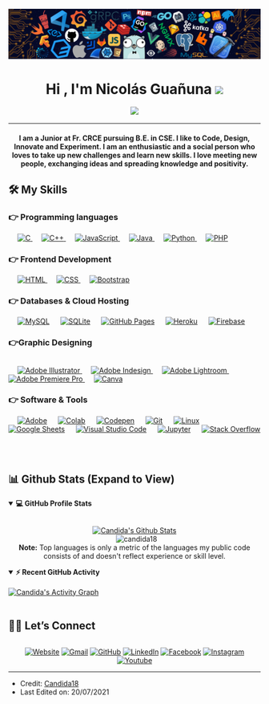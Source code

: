 
![header](img/header_.png)

  <h1 align="center">Hi , I'm Nicolás Guañuna <img src="https://media.giphy.com/media/hvRJCLFzcasrR4ia7z/giphy.gif" width="35"></h1>
<p align="center">
  <a href="https://github.com/DenverCoder1/readme-typing-svg"><img src="https://readme-typing-svg.herokuapp.com?lines=Full+Stack+Developer;Full+Stack+Developer;Full+Stack+Developer&amp;center=true&amp;width=500&amp;height=50"></a>
</p>
<hr>
<h4 align="center">I am a Junior at Fr. CRCE pursuing B.E. in CSE. I like to Code, Design, Innovate and Experiment. I am an enthusiastic and a social person who loves to take up new challenges and learn new skills. I love meeting new people, exchanging ideas and spreading knowledge and positivity.</h4>
<h2 id="️-my-skills">🛠️ My Skills</h2>
<h3 id="-programming-languages">👉 Programming languages</h3>
<p align="left"> 
    
  <a href="https://www.cprogramming.com/" target="_blank"> 
    <img alt="C" src="https://img.shields.io/badge/C%20-%232370ED.svg?logo=c&amp;logoColor=white">
  </a> 
   
  <a href="https://www.w3schools.com/cpp/" target="_blank"> 
    <img alt="C++" src="https://img.shields.io/badge/C++%20-%2300599C.svg?logo=c%2B%2B&amp;logoColor=white">
  </a> 
   
  <a href="https://developer.mozilla.org/en-US/docs/Web/JavaScript" target="_blank"> 
     <img alt="JavaScript" src="https://img.shields.io/badge/JavaScript%20-%23F7DF1E.svg?logo=javascript&amp;logoColor=black">
   </a>
   
  <a href="https://www.java.com" target="_blank"> 
    <img alt="Java" src="https://img.shields.io/badge/Java-%23007396.svg?logo=java&amp;logoColor=white">
  </a>
   
   <a href="https://www.python.org" target="_blank">
    <img alt="Python" src="https://img.shields.io/badge/Python%20-%2314354C.svg?logo=python&amp;logoColor=white">
  </a>
   
  <a href="https://www.php.net/">
    <img alt="PHP" src="https://img.shields.io/badge/PHP-%23777BB4.svg?logo=php&amp;logoColor=white">
  </a>
</p>
<h3 id="-frontend-development">👉 Frontend Development</h3>
<p align="left"> 
    
  <a href="https://www.w3.org/html/" target="_blank"> 
   <img alt="HTML" src="https://img.shields.io/badge/HTML5%20-%23E34F26.svg?logo=html5&amp;logoColor=white">
  </a>   
   
  <a href="https://www.w3schools.com/css/" target="_blank">
    <img alt="CSS" src="https://img.shields.io/badge/CSS%20-%231572B6.svg?logo=css3&amp;logoColor=white">
  </a> 
    
  <a href="https://getbootstrap.com" target="_blank"> 
    <img alt="Bootstrap" src="https://img.shields.io/badge/Bootstrap-%23563D7C.svg?style=flat&amp;logo=bootstrap&amp;logoColor=white">
  </a>
</p>
<h3 id="-databases--cloud-hosting">👉 Databases &amp; Cloud Hosting</h3>
<p align="left">
   
    <a href="https://www.mysql.com/"><img alt="MySQL" src="https://img.shields.io/badge/MySQL-%2300f.svg?style=flat&amp;llogo=mysql&amp;logoColor=white"></a>
   
    <a href="https://www.sqlite.org/"><img alt="SQLite" src="https://img.shields.io/badge/sqlite-%2307405e.svg?style=flat&amp;logo=sqlite&amp;logoColor=white"></a>
   
    <a href="https://www.github.com"><img alt="GitHub Pages" src="https://img.shields.io/badge/GitHub%20Pages-%23327FC7.svg?style=flat&amp;llogo=github&amp;logoColor=white"></a>
   
    <a href="https://www.heroku.com/"><img alt="Heroku" src="https://img.shields.io/badge/Heroku%20-%23430098.svg?logo=heroku&amp;logoColor=white"></a>  
   
    <a href="https://firebase.google.com/"><img alt="Firebase" src="https://img.shields.io/badge/Firebase-%23316192.svg?logo=firebase&amp;logoColor=white"></a>
 </p>
<h3 id="graphic-designing">👉Graphic Designing</h3>
<div class="google-auto-placed" style="width: 100%; height: auto; clear: none; text-align: center;"><ins data-ad-format="auto" class="adsbygoogle adsbygoogle-noablate" data-ad-client="ca-pub-5867915342436534" data-adsbygoogle-status="done" style="display: block; margin: 10px auto; background-color: transparent; height: 0px;" data-ad-status="unfilled"><div id="aswift_4_host" style="border: none; height: 0px; width: 1150px; margin: 0px; padding: 0px; position: relative; visibility: visible; background-color: transparent; display: inline-block; overflow: hidden; opacity: 0;"><iframe id="aswift_4" name="aswift_4" style="left: 0px; position: absolute; top: 0px; border: 0px; width: 1150px; height: 0px; min-height: auto; max-height: none; min-width: auto; max-width: none;" sandbox="allow-forms allow-popups allow-popups-to-escape-sandbox allow-same-origin allow-scripts allow-top-navigation-by-user-activation" width="1150" height="0" frameborder="0" marginwidth="0" marginheight="0" vspace="0" hspace="0" allowtransparency="true" scrolling="no" allow="attribution-reporting; run-ad-auction" src="https://pagead2.googlesyndication.com/pagead/ads?client=ca-pub-5867915342436534&amp;output=html&amp;h=280&amp;adk=1296727556&amp;adf=3774456555&amp;pi=t.aa~a.4260891379~rp.1&amp;w=1150&amp;fwrn=4&amp;fwrnh=100&amp;lmt=1760700880&amp;rafmt=1&amp;to=qs&amp;pwprc=3343622871&amp;format=1150x280&amp;url=https%3A%2F%2Fgithubprofile.com%2Ftemplates%2FCandida18&amp;fwr=0&amp;pra=3&amp;rpe=1&amp;resp_fmts=3&amp;wgl=1&amp;fa=40&amp;uach=WyJXaW5kb3dzIiwiMTkuMC4wIiwieDg2IiwiIiwiMTQxLjAuNzM5MC43OCIsbnVsbCwwLG51bGwsIjY0IixbWyJHb29nbGUgQ2hyb21lIiwiMTQxLjAuNzM5MC43OCJdLFsiTm90P0FfQnJhbmQiLCI4LjAuMC4wIl0sWyJDaHJvbWl1bSIsIjE0MS4wLjczOTAuNzgiXV0sMF0.&amp;abgtt=6&amp;dt=1760700880861&amp;bpp=1&amp;bdt=303&amp;idt=0&amp;shv=r20251016&amp;mjsv=m202510140101&amp;ptt=9&amp;saldr=aa&amp;abxe=1&amp;eo_id_str=ID%3D446276ad63d02b35%3AT%3D1760700649%3ART%3D1760700649%3AS%3DAA-AfjZJOn-KDicjK4j_psoYk_ug&amp;prev_fmts=0x0%2C1200x280%2C1150x280%2C1150x280&amp;nras=5&amp;correlator=4208908798115&amp;frm=20&amp;pv=1&amp;u_tz=120&amp;u_his=7&amp;u_h=768&amp;u_w=1366&amp;u_ah=720&amp;u_aw=1366&amp;u_cd=24&amp;u_sd=1&amp;dmc=8&amp;adx=101&amp;ady=1811&amp;biw=1351&amp;bih=599&amp;scr_x=0&amp;scr_y=0&amp;eid=95373555%2C31095218%2C31095301%2C42531705%2C95372730%2C95373013%2C95374047&amp;oid=2&amp;pvsid=3979576904766038&amp;tmod=786308909&amp;uas=0&amp;nvt=1&amp;ref=https%3A%2F%2Fgithubprofile.com%2Ftemplates%2F3&amp;fc=1920&amp;brdim=0%2C0%2C0%2C0%2C1366%2C0%2C1366%2C720%2C1366%2C599&amp;vis=1&amp;rsz=%7C%7Cs%7C&amp;abl=NS&amp;fu=128&amp;bc=31&amp;bz=1&amp;td=1&amp;tdf=2&amp;nt=1&amp;ifi=5&amp;uci=a!5&amp;btvi=3&amp;fsb=1&amp;dtd=7" data-google-container-id="a!5" tabindex="0" title="Advertisement" aria-label="Advertisement" data-google-query-id="CPLp0PSRq5ADFaFvFQgdCZ4DWw" data-load-complete="true"></iframe></div></ins></div><p align="left">
   
   <a href="https://www.adobe.com/in/products/illustrator.html" target="_blank"> 
    <img alt="Adobe Illustrator" src="https://img.shields.io/badge/Adobe Illustrator-%23FF9A00.svg?style=flat&amp;logo=adobeillustrator&amp;logoColor=white">
  </a> 
   
  <a href="https://www.adobe.com/in/products/indesign.html" target="_blank"> 
    <img alt="Adobe Indesign" src="https://img.shields.io/badge/Adobe Indesign-%e749a0.svg?style=flat&amp;logo=adobeindesign&amp;logoColor=white"> 
  </a> 
     
  <a href="https://www.adobe.com/in/products/photoshop-lightroom.html" target="_blank"> 
    <img alt="Adobe Lightroom" src="https://img.shields.io/badge/Adobe Lightroom-%2300f.svg?style=flat&amp;logo=adobelightroom&amp;logoColor=white">
  </a>
    
  <a href="https://www.adobe.com/in/products/premiere.html" target="_blank"> 
   <img alt="Adobe Premiere Pro" src="https://img.shields.io/badge/Adobe Premiere Pro-%2300f.svg?style=flat&amp;logo=adobepremierepro&amp;logoColor=white">
  </a>
     
  <a href="#">
  	<img alt="Canva" src="https://img.shields.io/badge/Canva-%2300C4CC.svg?style=flat&amp;logo=Canva&amp;logoColor=white">
  </a>
 </p>
<h3 id="-software--tools">👉 Software &amp; Tools</h3>
<p>
   
    <a href="#"><img alt="Adobe" src="https://img.shields.io/badge/Adobe%20-%23FF0000.svg?logo=adobe&amp;logoColor=white"></a>
   
    <a href="#"><img alt="Colab" src="https://img.shields.io/badge/Colab-00b56a.svg?logo=google-colab&amp;logoColor=white"></a>
   
    <a href="#"><img alt="Codepen" src="https://img.shields.io/badge/Codepen-000000.svg?logo=codepen&amp;logoColor=white"></a>
   
    <a href="#"><img alt="Git" src="https://img.shields.io/badge/Git%20-%23F05033.svg?logo=git&amp;logoColor=white"></a>
   
    <a href="#"><img alt="Linux" src="https://img.shields.io/badge/Linux-FCC624?style=flat&amp;logo=linux&amp;logoColor=black"></a>
   
    <a href="#"><img alt="Google Sheets" src="https://img.shields.io/badge/Google%20Sheets%20-%2334A853.svg?logo=google%20sheets&amp;logoColor=white"></a>
   
    <a href="#"><img alt="Visual Studio Code" src="https://img.shields.io/badge/Visual%20Studio%20Code-0078d7.svg?logo=visual-studio-code&amp;logoColor=white"></a>
   
    <a href="#"><img alt="Jupyter" src="https://img.shields.io/badge/Jupyter%20-%23F37626.svg?logo=Jupyter&amp;logoColor=white"></a>
   
    <a href="#"><img alt="Stack Overflow" src="https://img.shields.io/badge/-Stack%20Overflow-FE7A16?logo=stack-overflow&amp;logoColor=white"></a>
   
</p>
<br>
<h2 id="-github-stats-expand-to-view">📊 Github Stats (Expand to View)</h2>
<details open=""> 
  <summary><b>💻 GitHub Profile Stats</b></summary>
  <br>
  <p align="center">
    <a href="https://github.com/anuraghazra/github-readme-stats"><img alt="Candida's Github Stats" src="https://github-readme-stats.vercel.app/api?username=candida18&amp;show_icons=true&amp;count_private=true&amp;theme=algolia" height="192px"></a>
<br>
  &nbsp;
	  <img src="https://github-readme-stats.vercel.app/api/top-langs?username=candida18&amp;show_icons=true&amp;locale=en&amp;layout=compact&amp;theme=algolia" alt="candida18" height="192px">
  <br>
  <b>Note:</b> Top languages is only a metric of the languages my public code consists of and doesn't reflect experience or skill level.
  </p>
</details>
<details open="">
  <summary><b>⚡ Recent GitHub Activity</b></summary>
  <br>
   <a href="https://github.com/Candida18"><img alt="Candida's Activity Graph" src="https://activity-graph.herokuapp.com/graph?username=candida18&amp;custom_title=Candida%20Noronha's%20Contribution%20Graph&amp;theme=react-dark"></a>
  <br>
</details>
<br>
<h2 id="️-lets-connect">🙋‍♀️ Let’s Connect</h2><div class="google-auto-placed ap_container" style="width: 100%; height: auto; clear: both; text-align: center;"><ins data-ad-format="auto" class="adsbygoogle adsbygoogle-noablate" data-ad-client="ca-pub-5867915342436534" data-adsbygoogle-status="done" style="display: block; margin: auto; background-color: transparent; height: 0px;" data-ad-status="unfilled"><div id="aswift_3_host" style="border: none; height: 0px; width: 1150px; margin: 0px; padding: 0px; position: relative; visibility: visible; background-color: transparent; display: inline-block; overflow: hidden; opacity: 0;"><iframe id="aswift_3" name="aswift_3" style="left: 0px; position: absolute; top: 0px; border: 0px; width: 1150px; height: 0px; min-height: auto; max-height: none; min-width: auto; max-width: none;" sandbox="allow-forms allow-popups allow-popups-to-escape-sandbox allow-same-origin allow-scripts allow-top-navigation-by-user-activation" width="1150" height="0" frameborder="0" marginwidth="0" marginheight="0" vspace="0" hspace="0" allowtransparency="true" scrolling="no" allow="attribution-reporting; run-ad-auction" src="https://pagead2.googlesyndication.com/pagead/ads?client=ca-pub-5867915342436534&amp;output=html&amp;h=280&amp;adk=196223603&amp;adf=3774456555&amp;w=1150&amp;fwrn=4&amp;fwrnh=100&amp;lmt=1760700880&amp;num_ads=1&amp;rafmt=1&amp;armr=3&amp;sem=mc&amp;pwprc=3343622871&amp;ad_type=text_image&amp;format=1150x280&amp;url=https%3A%2F%2Fgithubprofile.com%2Ftemplates%2FCandida18&amp;fwr=0&amp;pra=3&amp;rh=200&amp;rw=1150&amp;rpe=1&amp;resp_fmts=3&amp;wgl=1&amp;fa=27&amp;uach=WyJXaW5kb3dzIiwiMTkuMC4wIiwieDg2IiwiIiwiMTQxLjAuNzM5MC43OCIsbnVsbCwwLG51bGwsIjY0IixbWyJHb29nbGUgQ2hyb21lIiwiMTQxLjAuNzM5MC43OCJdLFsiTm90P0FfQnJhbmQiLCI4LjAuMC4wIl0sWyJDaHJvbWl1bSIsIjE0MS4wLjczOTAuNzgiXV0sMF0.&amp;abgtt=6&amp;dt=1760700880844&amp;bpp=1&amp;bdt=287&amp;idt=0&amp;shv=r20251016&amp;mjsv=m202510140101&amp;ptt=9&amp;saldr=aa&amp;abxe=1&amp;eo_id_str=ID%3D446276ad63d02b35%3AT%3D1760700649%3ART%3D1760700649%3AS%3DAA-AfjZJOn-KDicjK4j_psoYk_ug&amp;prev_fmts=0x0%2C1200x280%2C1150x280&amp;nras=4&amp;correlator=4208908798115&amp;frm=20&amp;pv=1&amp;u_tz=120&amp;u_his=7&amp;u_h=768&amp;u_w=1366&amp;u_ah=720&amp;u_aw=1366&amp;u_cd=24&amp;u_sd=1&amp;dmc=8&amp;adx=101&amp;ady=2224&amp;biw=1351&amp;bih=599&amp;scr_x=0&amp;scr_y=0&amp;eid=95373555%2C31095218%2C31095301%2C42531705%2C95372730%2C95373013%2C95374047&amp;oid=2&amp;pvsid=3979576904766038&amp;tmod=786308909&amp;uas=0&amp;nvt=1&amp;ref=https%3A%2F%2Fgithubprofile.com%2Ftemplates%2F3&amp;fc=1408&amp;brdim=0%2C0%2C0%2C0%2C1366%2C0%2C1366%2C720%2C1366%2C599&amp;vis=1&amp;rsz=%7C%7Cs%7C&amp;abl=NS&amp;fu=128&amp;bc=31&amp;bz=1&amp;td=1&amp;tdf=2&amp;nt=1&amp;ifi=4&amp;uci=a!4&amp;btvi=2&amp;fsb=1&amp;dtd=7" data-google-container-id="a!4" tabindex="0" title="Advertisement" aria-label="Advertisement" data-google-query-id="CLKJ0PSRq5ADFV9uFQgdBXs0dA" data-load-complete="true"></iframe></div></ins></div>
<p align="center">
  <a href="https://candida-noronha.web.app/"><img src="https://img.icons8.com/bubbles/50/000000/web.png" alt="Website"></a>
	<a href="mailto:candida.noronha18@gmail.com"><img src="https://img.icons8.com/bubbles/50/000000/gmail.png" alt="Gmail"></a>
	<a href="https://github.com/Candida18"><img src="https://img.icons8.com/bubbles/50/000000/github.png" alt="GitHub"></a>
	<a href="https://linkedin.com/in/candida-ruth-noronha-b019101ab"><img src="https://img.icons8.com/bubbles/50/000000/linkedin.png" alt="LinkedIn"></a>
	<a href="https://www.facebook.com/candida.noronha.77"><img src="https://img.icons8.com/bubbles/50/000000/facebook-new.png" alt="Facebook"></a>
	<a href="https://instagram.com/candyyyy__18"><img src="https://img.icons8.com/bubbles/50/000000/instagram.png" alt="Instagram"></a>
	<a href="https://www.youtube.com/channel/UC7V1Gm8V0kRLp_EHB8aDj2A"><img src="https://img.icons8.com/bubbles/50/000000/youtube.png" alt="Youtube"></a>
</p>
<hr>
<ul>
<li>Credit: <a href="https://github.com/Candida18">Candida18</a></li>
<li>Last Edited on: 20/07/2021</li>
</ul> 
